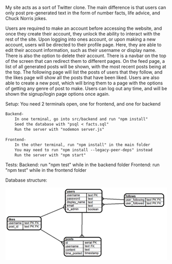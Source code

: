 
My site acts as a sort of Twitter clone. The main difference is that users can only post pre-generated text in the form of number facts, life advice, and Chuck Norris jokes.

Users are required to make an account before accessing the website, and once they create their account, they unlock the ability to interact with the rest of the site. Upon logging into ones account, or upon making a new account, users will be directed to their profile page. Here, they are able to edit their account information, such as their username or display name. There is also the option to delete their account. There is a navbar on the top of the screen that can redirect them to different pages. On the feed page, a list of all generated posts will be shown, with the most recent posts being at the top. The following page will list the posts of users that they follow, and the likes page will show all the posts that have been liked. Users are also able to create a new post, which will bring them to a page with the options of getting any genre of post to make. Users can log out any time, and will be shown the signup/login page options once again.


Setup:
    You need 2 terminals open, one for frontend, and one for backend

    Backend-
        In one terminal, go into src/backend and run "npm install"
        Seed the database with "psql < facts.sql"
        Run the server with "nodemon server.js"

    Frontend-
        In the other terminal, run "npm install" in the main folder
        You may need to run "npm install --legacy-peer-deps" instead
        Run the server with "npm start"


Tests:
    Backend: run "npm test" while in the backend folder
    Frontend: run "npm test" while in the frontend folder



Database structure:

![capstone db](<capstone-db-schema.png>)

